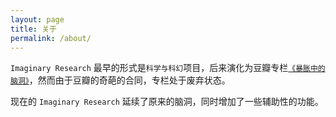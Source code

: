 ```yaml
---
layout: page
title: 关于
permalink: /about/
---
```


`Imaginary Research` 最早的形式是`科学与科幻`项目，后来演化为豆瓣专栏[`《暴胀中的脑洞》`](https://read.douban.com/column/1263939/?icn=from-author-page)，然而由于豆瓣的奇葩的合同，专栏处于废弃状态。

现在的 `Imaginary Research` 延续了原来的脑洞，同时增加了一些辅助性的功能。